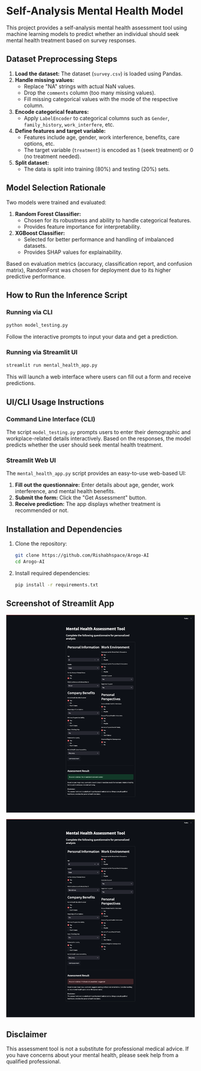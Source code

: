 # Self-Analysis Mental Health Model

This project provides a self-analysis mental health assessment tool using machine learning models to predict whether an individual should seek mental health treatment based on survey responses.

## Dataset Preprocessing Steps

1. **Load the dataset:** The dataset (`survey.csv`) is loaded using Pandas.
2. **Handle missing values:**
   - Replace "NA" strings with actual NaN values.
   - Drop the `comments` column (too many missing values).
   - Fill missing categorical values with the mode of the respective column.
3. **Encode categorical features:**
   - Apply `LabelEncoder` to categorical columns such as `Gender`, `family_history`, `work_interfere`, etc.
4. **Define features and target variable:**
   - Features include age, gender, work interference, benefits, care options, etc.
   - The target variable (`treatment`) is encoded as 1 (seek treatment) or 0 (no treatment needed).
5. **Split dataset:**
   - The data is split into training (80%) and testing (20%) sets.

## Model Selection Rationale

Two models were trained and evaluated:

1. **Random Forest Classifier:**
   - Chosen for its robustness and ability to handle categorical features.
   - Provides feature importance for interpretability.
2. **XGBoost Classifier:**
   - Selected for better performance and handling of imbalanced datasets.
   - Provides SHAP values for explainability.

Based on evaluation metrics (accuracy, classification report, and confusion matrix), RandomForst was chosen for deployment due to its higher predictive performance.

## How to Run the Inference Script

### **Running via CLI**

```bash
python model_testing.py
```

Follow the interactive prompts to input your data and get a prediction.

### **Running via Streamlit UI**

```bash
streamlit run mental_health_app.py
```

This will launch a web interface where users can fill out a form and receive predictions.

## UI/CLI Usage Instructions

### **Command Line Interface (CLI)**

The script `model_testing.py` prompts users to enter their demographic and workplace-related details interactively. Based on the responses, the model predicts whether the user should seek mental health treatment.

### **Streamlit Web UI**

The `mental_health_app.py` script provides an easy-to-use web-based UI:

1. **Fill out the questionnaire:** Enter details about age, gender, work interference, and mental health benefits.
2. **Submit the form:** Click the "Get Assessment" button.
3. **Receive prediction:** The app displays whether treatment is recommended or not.

## Installation and Dependencies

1. Clone the repository:
   ```bash
   git clone https://github.com/Rishabhspace/Arogo-AI
   cd Arogo-AI
   ```
2. Install required dependencies:
   ```bash
   pip install -r requirements.txt
   ```

## Screenshot of Streamlit App

![Streamlit App Screenshot](Streamlit_App.png)

![Streamlit App Screenshot](Streamlit_App_2.png)

## Disclaimer

This assessment tool is not a substitute for professional medical advice. If you have concerns about your mental health, please seek help from a qualified professional.
